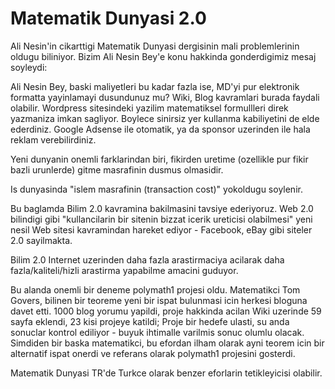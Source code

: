# Matematik Dunyasi 2.0

Ali Nesin'in cikarttigi Matematik Dunyasi dergisinin mali problemlerinin oldugu biliniyor. Bizim Ali Nesin Bey'e konu hakkinda gonderdigimiz mesaj soyleydi:

Ali Nesin Bey, baski maliyetleri bu kadar fazla ise, MD'yi pur elektronik formatta yayinlamayi dusundunuz mu? Wiki, Blog kavramlari burada faydali olabilir. Wordpress sitesindeki yazilim matematiksel formullleri direk yazmaniza imkan sagliyor. Boylece sinirsiz yer kullanma kabiliyetini de elde ederdiniz. Google Adsense ile otomatik, ya da sponsor uzerinden ile hala reklam verebilirdiniz.

Yeni dunyanin onemli farklarindan biri, fikirden uretime (ozellikle pur fikir bazli urunlerde) gitme masrafinin dusmus olmasidir.

Is dunyasinda "islem masrafinin (transaction cost)" yokoldugu soylenir.

Bu baglamda Bilim 2.0 kavramina bakilmasini tavsiye ederiyoruz. Web 2.0 bilindigi gibi "kullancilarin bir sitenin bizzat icerik ureticisi olabilmesi" yeni nesil Web sitesi kavramindan hareket ediyor - Facebook, eBay gibi siteler 2.0 sayilmakta.

Bilim 2.0 Internet uzerinden daha fazla arastirmaciya acilarak daha fazla/kaliteli/hizli arastirma yapabilme amacini guduyor.

Bu alanda onemli bir deneme polymath1 projesi oldu. Matematikci Tom Govers, bilinen bir teoreme yeni bir ispat bulunmasi icin herkesi bloguna davet etti. 1000 blog yorumu yapildi, proje hakkinda acilan Wiki uzerinde 59 sayfa eklendi, 23 kisi projeye katildi; Proje bir hedefe ulasti, su anda sonuclar kontrol ediliyor - buyuk ihtimalle varilmis sonuc olumlu olacak. Simdiden bir baska matematikci, bu efordan ilham olarak ayni teorem icin bir alternatif ispat onerdi ve referans olarak polymath1 projesini gosterdi.

Matematik Dunyasi TR'de Turkce olarak benzer eforlarin tetikleyicisi olabilir.
